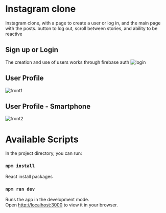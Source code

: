 # Instagram clone
Instagram clone, with a page to create a user or log in, and the main page with the posts. button to log out, scroll between stories, and ability to be reactive

## Sign up or Login
The creation and use of users works through firebase auth
![login](https://github.com/D3R5/instagram-clone-react/assets/117954097/5d641995-d3ab-42ae-93fb-e57cbdb73dd6)

## User Profile
![front1](https://github.com/D3R5/instagram-clone-react/assets/117954097/94b2b5d9-7de6-4b7b-ae45-d34e4215c0c6)

## User Profile - Smartphone
![front2](https://github.com/D3R5/instagram-clone-react/assets/117954097/9f62d931-a0f3-4617-9727-6e9357ace63a)


# Available Scripts

In the project directory, you can run:

### `npm install`

React install packages

### `npm run dev`

Runs the app in the development mode.\
Open [http://localhost:3000](http://localhost:1573) to view it in your browser.
